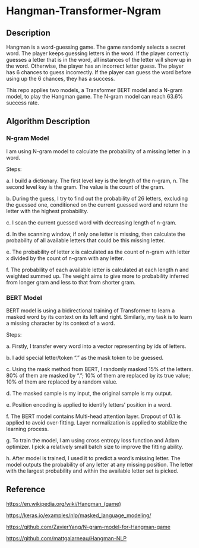 # Hangman-Transformer-Ngram
## Description
Hangman is a word-guessing game. The game randomly selects a secret word. The player keeps guessing letters in the word. If the player correctly guesses a letter that is in the word, all instances of the letter will show up in the word. Otherwise, the player has an incorrect letter guess. The player has 6 chances to guess incorrectly. If the player can guess the word before using up the 6 chances, they has a success. 

This repo applies two models, a Transformer BERT model and a N-gram model, to play the Hangman game. The N-gram model can reach 63.6% success rate. 

## Algorithm Description
### N-gram Model
I am using N-gram model to calculate the probability of a missing letter in a word. 

Steps:

a.	I build a dictionary. The first level key is the length of the n-gram, n. The second level key is the gram. The value is the count of the gram. 

b.	During the guess, I try to find out the probability of 26 letters, excluding the guessed one, conditioned on the current guessed word and return the letter with the highest probability.

c.	I scan the current guessed word with decreasing length of n-gram. 

d.	In the scanning window, if only one letter is missing, then calculate the probability of all available letters that could be this missing letter. 

e.	The probability of letter x is calculated as the count of n-gram with letter x divided by the count of n-gram with any letter.

f.	The probability of each available letter is calculated at each length n and weighted summed up. The weight aims to give more to probability inferred from longer gram and less to that from shorter gram. 

### BERT Model
BERT model is using a bidirectional training of Transformer to learn a masked word by its context on its left and right. Similarly, my task is to learn a missing character by its context of a word. 

Steps:

a.	Firstly, I transfer every word into a vector representing by ids of letters.

b.	I add special letter/token “.” as the mask token to be guessed.

c.	Using the mask method from BERT, I randomly masked 15% of the letters. 80% of them are masked by “.”; 10% of them are replaced by its true value; 10% of them are replaced by a random value.

d.	The masked sample is my input, the original sample is my output. 

e.	Position encoding is applied to identify letters’ position in a word.

f.	The BERT model contains Multi-head attention layer. Dropout of 0.1 is applied to avoid over-fitting. Layer normalization is applied to stabilize the learning process. 

g.	To train the model, l am using cross entropy loss function and Adam optimizer. I pick a relatively small batch size to improve the fitting ability. 

h.	After model is trained, I used it to predict a word’s missing letter. The model outputs the probability of any letter at any missing position. The letter with the largest probability and within the available letter set is picked.

## Reference
https://en.wikipedia.org/wiki/Hangman_(game)

https://keras.io/examples/nlp/masked_language_modeling/

https://github.com/ZavierYang/N-gram-model-for-Hangman-game

https://github.com/mattgalarneau/Hangman-NLP
